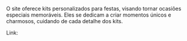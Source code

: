 O site oferece kits personalizados para festas, visando tornar ocasiões especiais memoráveis. Eles se dedicam a criar momentos únicos e charmosos, cuidando de cada detalhe dos kits. 

Link: 
